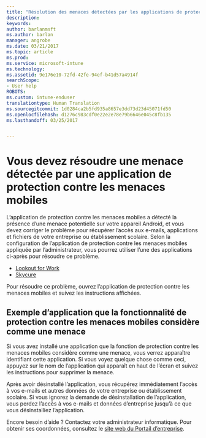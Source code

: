 ```yaml
---
title: "Résolution des menaces détectées par les applications de protection contre les menaces mobiles sur Android | Microsoft Docs"
description: 
keywords: 
author: barlanmsft
ms.author: barlan
manager: angrobe
ms.date: 03/21/2017
ms.topic: article
ms.prod: 
ms.service: microsoft-intune
ms.technology: 
ms.assetid: 9e176e10-72fd-42fe-94ef-b41d57a4914f
searchScope:
- User help
ROBOTS: 
ms.custom: intune-enduser
translationtype: Human Translation
ms.sourcegitcommit: 1d0284ca2b5fd935a8657e3dd73d23d45071fd50
ms.openlocfilehash: d1276c983cdf0e22e2e78e79b6646e045c8fb135
ms.lasthandoff: 03/25/2017


---
```


# <a name="you-need-to-resolve-a-threat-found-by-a-mobile-threat-defense-app"></a>Vous devez résoudre une menace détectée par une application de protection contre les menaces mobiles

L’application de protection contre les menaces mobiles a détecté la présence d’une menace potentielle sur votre appareil Android, et vous devez corriger le problème pour récupérer l’accès aux e-mails, applications et fichiers de votre entreprise ou établissement scolaire. Selon la configuration de l’application de protection contre les menaces mobiles appliquée par l’administrateur, vous pourrez utiliser l’une des applications ci-après pour résoudre ce problème.

* [Lookout for Work](you-need-to-resolve-a-threat-found-by-lookout-for-work-android.md)
* [Skycure](you-need-to-resolve-a-threat-found-by-skycure-android.md)

Pour résoudre ce problème, ouvrez l’application de protection contre les menaces mobiles et suivez les instructions affichées.

## <a name="example-of-an-app-that-mobile-threat-defense-sees-as-a-threat"></a>Exemple d’application que la fonctionnalité de protection contre les menaces mobiles considère comme une menace

Si vous avez installé une application que la fonction de protection contre les menaces mobiles considère comme une menace, vous verrez apparaître identifiant cette application. Si vous voyez quelque chose comme ceci, appuyez sur le nom de l’application qui apparaît en haut de l’écran et suivez les instructions pour supprimer la menace.

Après avoir désinstallé l’application, vous récupérez immédiatement l’accès à vos e-mails et autres données de votre entreprise ou établissement scolaire. Si vous ignorez la demande de désinstallation de l’application, vous perdez l’accès à vos e-mails et données d’entreprise jusqu’à ce que vous désinstalliez l’application.

Encore besoin d’aide ? Contactez votre administrateur informatique. Pour obtenir ses coordonnées, consultez le [site web du Portail d’entreprise](http://portal.manage.microsoft.com).

